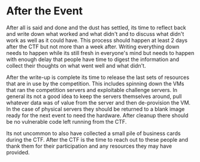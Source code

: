 # After the Event

After all is said and done and the dust has settled, its time to reflect back and write down what worked and what didn't and to discuss what didn't work as well as it could have.  This process should happen at least 2 days after the CTF but not more than a week after.  Writing everything down needs to happen while its still fresh in everyone's mind but needs to happen with enough delay that people have time to digest the information and collect their thoughts on what went well and what didn't.

After the write-up is complete its time to release the last sets of resources that are in use by the competition.  This includes spinning down the VMs that ran the competition servers and exploitable challenge servers.  In general its not a good idea to keep the servers themselves around, pull whatever data was of value from the server and then de-provision the VM.  In the case of physical servers they should be returned to a blank image ready for the next event to need the hardware.  After cleanup there should be no vulnerable code left running from the CTF.

Its not uncommon to also have collected a small pile of business cards during the CTF.  After the CTF is the time to reach out to these people and thank them for their participation and any resources they may have provided.
